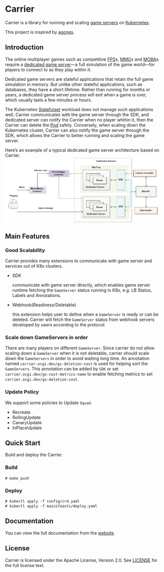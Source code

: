 # Carrier

Carrier is a library for running and scaling [game servers](https://en.wikipedia.org/wiki/Game_server) on [Kubernetes](https://kubernetes.io/).

This project is inspired by [agones](https://github.com/googleforgames/agones).

## Introduction

The online multiplayer games such as competitive [FPS](https://en.wikipedia.org/wiki/First-person_shooter)s, [MMO](https://en.wikipedia.org/wiki/Massively_multiplayer_online_game)s and [MOBA](https://en.wikipedia.org/wiki/Multiplayer_online_battle_arena)s require a [dedicated game server](https://en.wikipedia.org/wiki/Game_server#Dedicated_server)—a full simulation of the game world—for players to connect to as they play within it. 

Dedicated game servers are stateful applications that retain the full game simulation in memory. But unlike other stateful applications, such as databases, they have a short lifetime. Rather than running for months or years, a dedicated game server process will exit when a game is over, which usually lasts a few minutes or hours.

The Kubernetes [Statefulset](https://kubernetes.io/docs/concepts/workloads/controllers/statefulset/) workload does not manage such applications well. Carrier communicates with the game server through the SDK, and dedicated server can notify the Carrier when no player whthin it, then the Carrier can delete the [Pod](https://kubernetes.io/docs/concepts/workloads/pods/) safely. Conversely, when scaling down the Kubernetes cluster, Carrier can also notify the game server through the SDK, which allows the Carrier to better running and scaling the game server.

Here’s an example of a typical dedicated game server architecture based on Carrier.
![The overall game server architecture](./docs/img/application_architecture.jpg)


## Main Features

### Good Scalability

Carrier provides many extensions to communicate with game server and services out of K8s clusters.

- SDK

  communicate with game server directly, which enables game server runtime fetching the `GameServer` status running in K8s, e.g. LB Status, Labels and 
  Annotations.
  
- Webhook(Readiness/Deletable)

  this extension helps user to define when a `GameServer` is ready or can be deleted. Carrier will fetch the `GameServer` status from webhook servers developed 
  by users according to the protocol.

### Scale down GameServers in order

There are many players on different `GameServer`. Since carrier do not allow scaling down a `GameServer` when it is not deletable, carrier should scale down 
the `GameServers` in order to avoid waiting long time. An annotation named `carrier.ocgi.dev/gs-deletion-cost` is used for helping sort the `GameServers`. 
This annotation can be added by `SDK` or set `carrier.ocgi.dev/gs-cost-metrics-name` to enable fetching metrics to set `carrier.ocgi.dev/gs-deletion-cost`. 

### Update Policy

We support some policies to Update `Squad`.

- Recreate
- RollingUpdate
- CanaryUpdate
- InPlaceUpdate

## Quick Start

Build and deploy the Carrier.

### Build

```shell script
# make push
```

### Deploy

```shell script
# kubectl apply -f config/crd.yaml
# kubectl apply -f mainifeasts/deploy.yaml
```

## Documentation

You can view the full documentation from the [website](http://ocgi.woa.com:8080).

## License

Carrier is licensed under the Apache License, Version 2.0. See [LICENSE](./LICENSE.md) for the full license text.